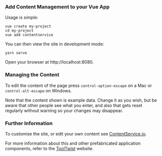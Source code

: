 ### Add Content Management to your Vue App

Usage is simple:

    vue create my-project
    cd my-project
    vue add contentservice
    
You can then view the site in development mode:

    yarn serve

Open your browser at http://localhost:8080.

### Managing the Content
To edit the content of the page press `control-option-escape` on a Mac or `control-alt-escape` on Windows.

Note that the content shown is example data. Change it as you wish, but be aware that other people see what you enter, and also that gets reset regularly without warning so your changes may disappear.

### Further Information
To customise the site, or edit your own content see [ContentService.io](http://contentservice.io).

For more information about this and other prefabricated application components, refer to the [ToolTwist](http://tooltwist.com) website.

